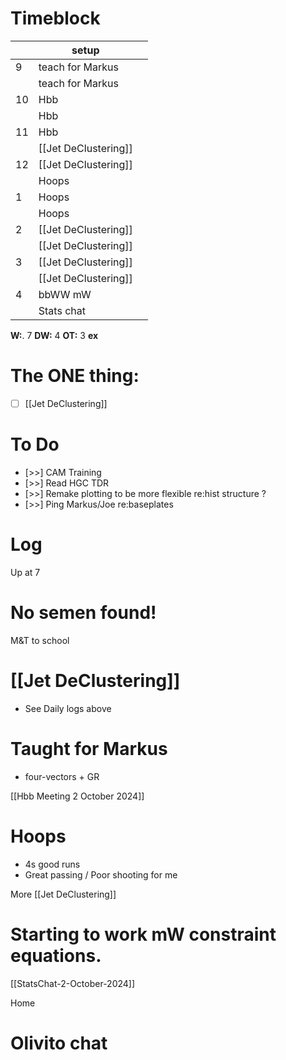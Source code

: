 # Timeblock

|     | setup                |     |
| --- | -------------------- | --- |
| 9   | teach for Markus     |     |
|     | teach for Markus     |     |
| 10  | Hbb                  |     |
|     | Hbb                  |     |
| 11  | Hbb                  |     |
|     | [[Jet DeClustering]] |     |
| 12  | [[Jet DeClustering]] |     |
|     | Hoops                |     |
| 1   | Hoops                |     |
|     | Hoops                |     |
| 2   | [[Jet DeClustering]] |     |
|     | [[Jet DeClustering]] |     |
| 3   | [[Jet DeClustering]] |     |
|     | [[Jet DeClustering]] |     |
| 4   | bbWW mW              |     |
|     | Stats chat           |     |

**W:**. 7 
**DW:**  4
**OT:**  3
**ex** 

# The ONE thing: 
- [ ] [[Jet DeClustering]]

# To Do
- [>>] CAM Training
- [>>] Read HGC TDR
- [>>] Remake plotting to be more flexible re:hist structure ? 
- [>>] Ping Markus/Joe re:baseplates

# Log

Up at 7

# No semen found! 

M&T to school 

# [[Jet DeClustering]]
- See Daily logs above

# Taught for Markus
- four-vectors + GR


[[Hbb Meeting 2 October 2024]]

# Hoops 
- 4s good runs
- Great passing / Poor shooting for me

More [[Jet DeClustering]]

# Starting to work mW constraint equations. 


[[StatsChat-2-October-2024]]

Home 

# Olivito chat

